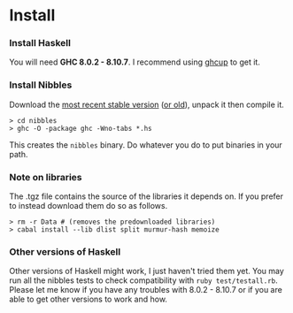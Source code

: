 # Install

### Install Haskell
You will need **GHC 8.0.2 - 8.10.7**. I recommend using [ghcup](https://www.haskell.org/ghcup/) to get it.

### Install Nibbles
Download the [most recent stable version](nibbles-0.22.tgz) ([or old](downloads.html)), unpack it then compile it.

	> cd nibbles
	> ghc -O -package ghc -Wno-tabs *.hs

This creates the `nibbles` binary. Do whatever you do to put binaries in your path.

### Note on libraries

The .tgz file contains the source of the libraries it depends on. If you prefer to instead download them do so as follows.

	> rm -r Data # (removes the predownloaded libraries)
	> cabal install --lib dlist split murmur-hash memoize


### Other versions of Haskell

Other versions of Haskell might work, I just haven't tried them yet. You may run all the nibbles tests to check compatibility with `ruby test/testall.rb`. Please let me know if you have any troubles with 8.0.2 - 8.10.7 or if you are able to get other versions to work and how.
